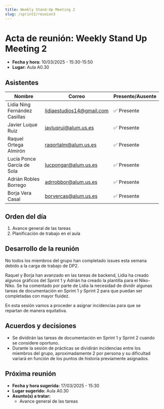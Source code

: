 ```yaml
---
title: Weekly Stand-Up Meeting 2
slug: /sprint2/reunion3
---
```


# Acta de reunión: Weekly Stand Up Meeting 2

- **Fecha y hora:** 10/03/2025 - 15:30-15:50
- **Lugar:** Aula A0.30

## Asistentes

| Nombre                        | Correo                    | Presente/Ausente |
|-------------------------------|---------------------------|------------------|
| Lidia Ning Fernández Casillas | lidiaestudios14@gmail.com | ✅ Presente     |
| Javier Luque Ruiz             | javluqrui@alum.us.es      | ✅ Presente     |
| Raquel Ortega Almirón         | raqortalm@alum.us.es      | ✅ Presente     |
| Lucía Ponce García de Sola    | lucpongar@alum.us.es      | ✅ Presente     |
| Adrián Robles Borrego         | adrrobbor@alum.us.es      | ✅ Presente     |
| Borja Vera Casal              | borvercas@alum.us.es      | ✅ Presente     |

## Orden del día

1. Avance general de las tareas
2. Planificación de trabajo en el aula

## Desarrollo de la reunión

No todos los miembros del grupo han completado issues esta semana debido a la carga de trabajo de DP2.

Raquel y Borja han avanzado en las tareas de backend, Lidia ha creado algunos gráficos del Sprint 1 y Adrián ha creado la plantilla para el Niko-Niko. Se ha comentado por parte de Lidia la necesidad de dividir algunas tareas de documentación en Sprint 1 y Sprint 2 para que puedan ser completadas con mayor fluidez.

En esta sesión vamos a proceder a asignar incidencias para que se repartan de manera equitativa.

## Acuerdos y decisiones

- Se dividirán las tareas de documentación en Sprint 1 y Sprint 2 cuando se considere oportuno.
- Durante la sesión de prácticas se dividirán incidencias entre los miembros del grupo, aproximadamente 2 por persona y su dificultad variará en función de los puntos de historia previamente asignados.

## Próxima reunión

- **Fecha y hora sugerida:** 17/03/2025 - 15:30
- **Lugar sugerido:** Aula A0.30
- **Asunto(s) a tratar:** 
    - Avance general de las tareas